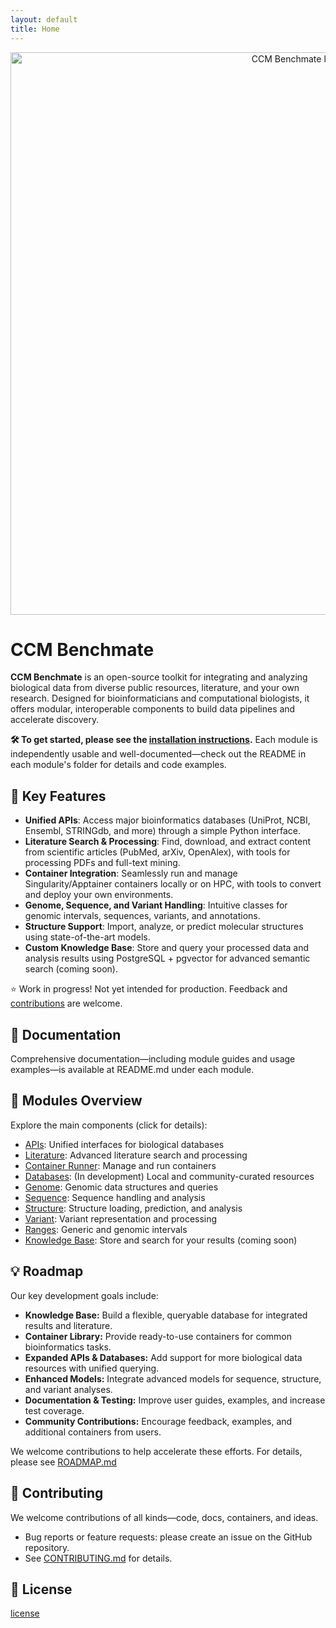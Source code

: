 ```yaml
---
layout: default
title: Home
---
```


<div style="text-align: center;">
    <img src="./assets/benchmate.png" width="900" alt="CCM Benchmate logo" class="center">
</div>

# CCM Benchmate

**CCM Benchmate** is an open-source toolkit for integrating and analyzing biological data from diverse public resources, literature, and your own research. Designed for bioinformaticians and computational biologists, it offers modular, interoperable components to build data pipelines and accelerate discovery.

**🛠️ To get started, please see the [installation instructions](https://github.com/ccmbioinfo/ccm_benchmate/blob/master/INSTALLATION.md).** 
Each module is independently usable and well-documented—check out the README in each module's folder for details and code examples.

## 🚀 Key Features
- **Unified APIs**: Access major bioinformatics databases (UniProt, NCBI, Ensembl, STRINGdb, and more) through a simple Python interface.
- **Literature Search & Processing**: Find, download, and extract content from scientific articles (PubMed, arXiv, OpenAlex), with tools for processing PDFs and full-text mining.
- **Container Integration**: Seamlessly run and manage Singularity/Apptainer containers locally or on HPC, with tools to convert and deploy your own environments.
- **Genome, Sequence, and Variant Handling**: Intuitive classes for genomic intervals, sequences, variants, and annotations.
- **Structure Support**: Import, analyze, or predict molecular structures using state-of-the-art models.
- **Custom Knowledge Base**: Store and query your processed data and analysis results using PostgreSQL + pgvector for advanced semantic search (coming soon).

⭐️ Work in progress! Not yet intended for production. Feedback and [contributions](https://github.com/ccmbioinfo/ccm_benchmate/blob/master/CONTRIBUTING.md) are welcome.

## 💬 Documentation

Comprehensive documentation—including module guides and usage examples—is available at README.md under each module.

## 🎨 Modules Overview

Explore the main components (click for details):
- [APIs](API/): Unified interfaces for biological databases
- [Literature](Literature/): Advanced literature search and processing
- [Container Runner](ContainerRunner/): Manage and run containers
- [Databases](Databases/): (In development) Local and community-curated resources
- [Genome](Genome/): Genomic data structures and queries
- [Sequence](Sequence/): Sequence handling and analysis
- [Structure](Structure/): Structure loading, prediction, and analysis
- [Variant](Variant/): Variant representation and processing
- [Ranges](Ranges/): Generic and genomic intervals
- [Knowledge Base](KnowledgeBase/): Store and search for your results (coming soon)

## 💡 Roadmap

Our key development goals include:  

- **Knowledge Base:** Build a flexible, queryable database for integrated results and literature.  
- **Container Library:** Provide ready-to-use containers for common bioinformatics tasks.  
- **Expanded APIs & Databases:** Add support for more biological data resources with unified querying.  
- **Enhanced Models:** Integrate advanced models for sequence, structure, and variant analyses.  
- **Documentation & Testing:** Improve user guides, examples, and increase test coverage.  
- **Community Contributions:** Encourage feedback, examples, and additional containers from users.

We welcome contributions to help accelerate these efforts. For details, please see [ROADMAP.md](https://github.com/qin-work/Benchmate_doc_ccm/blob/main/ROADMAP.md)


## 🤝 Contributing

We welcome contributions of all kinds—code, docs, containers, and ideas.
- Bug reports or feature requests: please create an issue on the GitHub repository.
- See [CONTRIBUTING.md](https://github.com/ccmbioinfo/ccm_benchmate/blob/master/CONTRIBUTING.md) for details.

## 📄 License

[license](https://github.com/qin-work/Benchmate_doc_ccm/blob/main/LICENSE)
